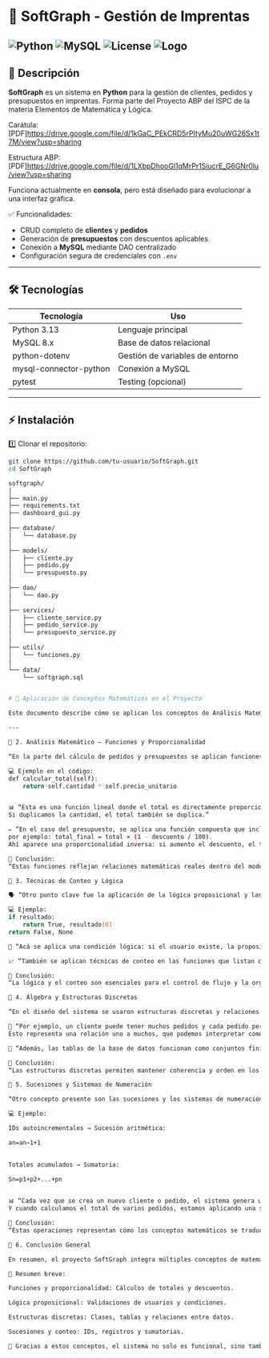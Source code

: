 # 🚀 SoftGraph - Gestión de Imprentas

![Python](https://img.shields.io/badge/Python-3.13-blue) 
![MySQL](https://img.shields.io/badge/MySQL-8.0-green) 
![License](https://img.shields.io/badge/License-MIT-orange)
![Logo](https://drive.google.com/uc?export=view&id=1f_lBwux7cw0JwBUGhqHSn1MGdMSPtRNk)
---

## 📌 Descripción

**SoftGraph** es un sistema en **Python** para la gestión de clientes, pedidos y presupuestos en imprentas.
Forma parte del Proyecto ABP del ISPC de la materia Elementos de Matemática y Lógica.  

Carátula: 
[PDF]https://drive.google.com/file/d/1kGaC_PEkCRD5rPItyMu20uWG26Sx1t7M/view?usp=sharing

Estructura ABP:
[PDF]https://drive.google.com/file/d/1LXbpDhooGl1qMrPr1SiucrE_G6GNr0lu/view?usp=sharing



Funciona actualmente en **consola**, pero está diseñado para evolucionar a una interfaz gráfica.

✅ Funcionalidades:

- CRUD completo de **clientes** y **pedidos**  
- Generación de **presupuestos** con descuentos aplicables  
- Conexión a **MySQL** mediante DAO centralizado  
- Configuración segura de credenciales con `.env`  

---

## 🛠 Tecnologías

| Tecnología | Uso |
|------------|-----|
| Python 3.13 | Lenguaje principal |
| MySQL 8.x | Base de datos relacional |
| python-dotenv | Gestión de variables de entorno |
| mysql-connector-python | Conexión a MySQL |
| pytest | Testing (opcional) |

---

## ⚡ Instalación

1️⃣ Clonar el repositorio:

```bash
git clone https://github.com/tu-usuario/SoftGraph.git
cd SoftGraph

softgraph/
│
├── main.py
├── requirements.txt
├── dashboard_gui.py
│
├── database/
│   └── database.py
│
├── models/
│   ├── cliente.py
│   ├── pedido.py
│   └── presupuesto.py
│
├── dao/
│   └── dao.py
│
├── services/
│   ├── cliente_service.py
│   ├── pedido_service.py
│   └── presupuesto_service.py
│
├── utils/
│   └── funciones.py
│
└── data/
    └── softgraph.sql


# 🧮 Aplicación de Conceptos Matemáticos en el Proyecto

Este documento describe cómo se aplican los conceptos de Análisis Matemático y Matemática Discreta dentro del código del proyecto, vinculando las operaciones lógicas, funciones, estructuras y relaciones que forman parte de su implementación.

---

🧮 2. Análisis Matemático – Funciones y Proporcionalidad

“En la parte del cálculo de pedidos y presupuestos se aplican funciones matemáticas y proporcionalidad directa e inversa.”

💻 Ejemplo en el código:
def calcular_total(self):
    return self.cantidad * self.precio_unitario


📊 “Esta es una función lineal donde el total es directamente proporcional a la cantidad.
Si duplicamos la cantidad, el total también se duplica.”

✏️ “En el caso del presupuesto, se aplica una función compuesta que incluye un descuento,
por ejemplo: total_final = total × (1 - descuento / 100).
Ahí aparece una proporcionalidad inversa: si aumento el descuento, el total final disminuye.”

🔎 Conclusión:
“Estas funciones reflejan relaciones matemáticas reales dentro del modelo de negocio.”

🔢 3. Técnicas de Conteo y Lógica

🗣️ “Otro punto clave fue la aplicación de la lógica proposicional y las técnicas de conteo.”

💻 Ejemplo:
if resultado:
    return True, resultado[0]
return False, None

🧠 “Acá se aplica una condición lógica: si el usuario existe, la proposición es verdadera y se permite el acceso; si no, es falsa y se deniega. Es un ejemplo directo de lógica booleana.”

📈 “También se aplican técnicas de conteo en las funciones que listan o recorren registros, como al mostrar todos los clientes o los pedidos de un usuario.”

🔎 Conclusión:
“La lógica y el conteo son esenciales para el control de flujo y la organización de los datos.”

🧩 4. Álgebra y Estructuras Discretas

“En el diseño del sistema se usaron estructuras discretas y relaciones algebraicas entre conjuntos de datos.”

📘 “Por ejemplo, un cliente puede tener muchos pedidos y cada pedido pertenece a un solo cliente.
Esto representa una relación uno a muchos, que podemos interpretar como un conjunto de pares ordenados dentro de la matemática discreta.”

📂 “Además, las tablas de la base de datos funcionan como conjuntos finitos con operaciones definidas —insertar, eliminar, modificar— que son equivalentes a operaciones algebraicas en un sistema cerrado.”

🔎 Conclusión:
“Las estructuras discretas permiten mantener coherencia y orden en los datos.”

🔁 5. Sucesiones y Sistemas de Numeración

“Otro concepto presente son las sucesiones y los sistemas de numeración.”

💻 Ejemplo:

IDs autoincrementales → Sucesión aritmética:

an​=an−1​+1
	​

Totales acumulados → Sumatoria:

Sn​=p1​+p2​+...+pn​
	​

📊 “Cada vez que se crea un nuevo cliente o pedido, el sistema genera un ID consecutivo, formando una sucesión aritmética.
Y cuando calculamos el total de varios pedidos, estamos aplicando una sumatoria de términos.”

🔎 Conclusión:
“Estas operaciones representan cómo los conceptos matemáticos se traducen en operaciones reales del software.”

🧠 6. Conclusión General

En resumen, el proyecto SoftGraph integra múltiples conceptos de matemática y lógica de forma práctica.

📌 Resumen breve:

Funciones y proporcionalidad: Cálculos de totales y descuentos.

Lógica proposicional: Validaciones de usuarios y condiciones.

Estructuras discretas: Clases, tablas y relaciones entre datos.

Sucesiones y conteo: IDs, registros y sumatorias.

🎯 Gracias a estos conceptos, el sistema no solo es funcional, sino también coherente, escalable y matemáticamente consistente.

    
